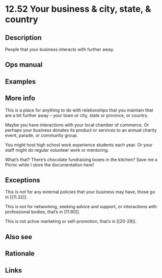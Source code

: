 # 12.52 Your business & city, state, & country

## Description

People that your business interacts with further away.

## Ops manual
## Examples

## More info

This is a place for anything to do with relationships that you maintain that are a bit further away – your town or city, state or province, or country.

Maybe you have interactions with your local chamber of commerce. Or perhaps your business donates its product or services to an annual charity event, parade, or community group. 

You might host high school work experience students each year. Or your staff might do regular volunteer work or mentoring.

What’s that? There’s chocolate fundraising boxes in the kitchen? Save me a Picnic while I store the documentation here!

## Exceptions

This is not for any external policies that your business may have, those go in [[11.32]].

This is not for networking, seeking advice and support, or interactions with professional bodies, that’s in [11.60]].

This is not active marketing or self-promotion, that’s in [[20-29]].

## Also see
## Rationale
## Links

